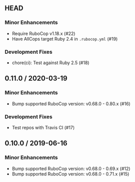 ## HEAD

### Minor Enhancements

  * Require RuboCop v1.18.x (#22)
  * Have AllCops target Ruby 2.4 in `.rubocop.yml` (#19)

### Development Fixes

  * chore(ci): Test against Ruby 2.5 (#18)

## 0.11.0 / 2020-03-19

### Minor Enhancements

  * Bump supported RuboCop version: v0.68.0 - 0.80.x (#16)

### Development Fixes

  * Test repos with Travis CI (#17)

## 0.10.0 / 2019-06-16

### Minor Enhancements

  * Bump supported RuboCop version: v0.68.0 - 0.69.x (#12)
  * Bump supported RuboCop version: v0.68.0 - 0.71.x (#15)
